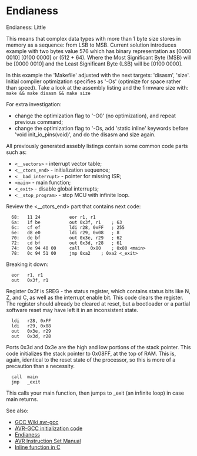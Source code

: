 # Endianess

Endianess: Little  

This means that complex data types with more than 1 byte size stores in memory as a sequence: from LSB to MSB.
Current solution introduces example with two bytes value 576 which has binary representation as [0000 0010] [0100 0000] or (512 + 64).
Where the Most Significant Byte (MSB) will be [0000 0010] and the Least Significant Byte (LSB) will be [0100 0000].  

In this example the 'Makefile' adjusted with the next targets: 'disasm', 'size'. Initial compiler optimization specifies as '-Os' (optimize for space rather than speed). 
Take a look at the assembly listing and the firmware size with:  
`make && make disasm && make size`  

For extra investigation:  
- change the optimization flag to '-O0' (no optimization), and repeat previous command;  
- change the optimization flag to '-Os, add 'static inline' keywords before 'void init\_io\_pins(void)', and do the disasm and size again.  

All previously generated assebly listings contain some common code parts such as:  
- `<__vectors>` - interrupt vector table;   
- `<__ctors_end>` - initialization sequence;    
- `<__bad_interrupt>` - pointer for missing ISR;  
- `<main>` - main function;  
- `<_exit>` - disable global interrupts;  
- `<__stop_program>` - stop MCU with infinite loop.  

Review the <\_\_ctors\_end> part that contains next code:  
```assembly
  68:	11 24       	eor	r1, r1  
  6a:	1f be       	out	0x3f, r1	; 63  
  6c:	cf ef       	ldi	r28, 0xFF	; 255  
  6e:	d8 e0       	ldi	r29, 0x08	; 8  
  70:	de bf       	out	0x3e, r29	; 62  
  72:	cd bf       	out	0x3d, r28	; 61  
  74:	0e 94 40 00 	call	0x80	; 0x80 <main>  
  78:	0c 94 51 00 	jmp	0xa2	; 0xa2 <_exit>  
```
Breaking it down:  
```assembly
  eor   r1, r1  
  out   0x3f, r1  
```
Register 0x3f is SREG - the status register, which contains status bits like N, Z, and C, as well as the interrupt enable bit. This code clears the register. The register should already be cleared at reset, but a bootloader or a partial software reset may have left it in an inconsistent state.  
```assembly
  ldi   r28, 0xFF  
  ldi   r29, 0x08  
  out   0x3e, r29  
  out   0x3d, r28  
```
Ports 0x3d and 0x3e are the high and low portions of the stack pointer. This code initializes the stack pointer to 0x08FF, at the top of RAM. This is, again, identical to the reset state of the processor, so this is more of a precaution than a necessity.  
```assembly
  call  main  
  jmp   _exit  
```
This calls your main function, then jumps to \_exit (an infinite loop) in case main returns.  

See also:  
- [GCC Wiki avr-gcc](https://gcc.gnu.org/wiki/avr-gcc#Type_Layout "Type Layout")
- [AVR-GCC initialization code](https://electronics.stackexchange.com/questions/383026/avr-gcc-initialization-code "AVR-GCC initialization code")  
- [Endianess](https://en.wikipedia.org/wiki/Endianness "Endianess")  
- [AVR Instruction Set Manual](https://ww1.microchip.com/downloads/en/devicedoc/atmel-0856-avr-instruction-set-manual.pdf "AVR Instruction Set Manual")  
- [Inline function in C](https://www.geeksforgeeks.org/inline-function-in-c/ "Inline function in C")  
